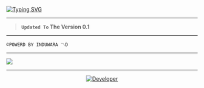 <a href="https://git.io/typing-svg"><img src="https://readme-typing-svg.demolab.com?font=Black+Ops+One&size=100&pause=1000&color=FF0000&center=true&width=1000&height=200&lines=INDUWARA-MD-" alt="Typing SVG" /></a>
  </p>
  
---  

> **`Updated To` The Version 0.1**
---

```
©POWERD BY INDUWARA 〽️D
```

--- 

<a><img src='https://files.catbox.moe/ptas3k.JPG'/></a>

---

<p align="center">
  <a href="https://github.com/XdTechPro"><img title="Developer" src="https://img.shields.io/badge/Author-Jawad%20TechX-FF7604.svg?style=big-square&logo=github" /></a>
</p>

